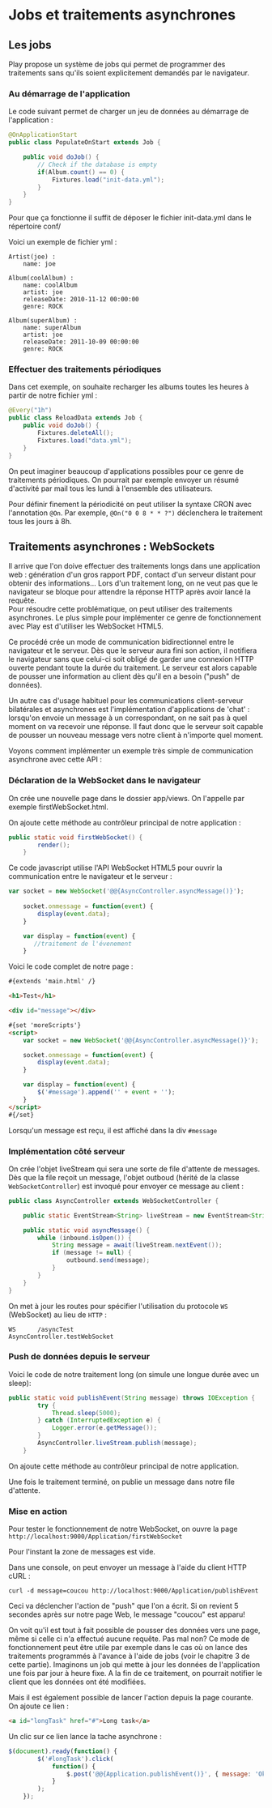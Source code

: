 # Jobs et traitements asynchrones

## Les jobs

Play propose un système de jobs qui permet de programmer des traitements sans qu'ils soient explicitement demandés par le navigateur.

### Au démarrage de l'application

Le code suivant permet de charger un jeu de données au démarrage de l'application :

~~~ java
@OnApplicationStart
public class PopulateOnStart extends Job {

    public void doJob() {
        // Check if the database is empty
        if(Album.count() == 0) {
            Fixtures.load("init-data.yml");
        }
    }
}
~~~

Pour que ça fonctionne il suffit de déposer le fichier init-data.yml dans le répertoire conf/

Voici un exemple de fichier yml :

	Artist(joe) :
	    name: joe

	Album(coolAlbum) :
	    name: coolAlbum
	    artist: joe
	    releaseDate: 2010-11-12 00:00:00
	    genre: ROCK

	Album(superAlbum) :
	    name: superAlbum
	    artist: joe
	    releaseDate: 2011-10-09 00:00:00
	    genre: ROCK

### Effectuer des traitements périodiques

Dans cet exemple, on souhaite recharger les albums toutes les heures à partir de notre fichier yml :

~~~ java 	
@Every("1h")
public class ReloadData extends Job {
    public void doJob() {
        Fixtures.deleteAll();
        Fixtures.load("data.yml");
    }
}
~~~ 

On peut imaginer beaucoup d'applications possibles pour ce genre de traitements périodiques. On pourrait par exemple envoyer un résumé d'activité par mail tous les lundi à l'ensemble des utilisateurs.

Pour définir finement la périodicité on peut utiliser la syntaxe CRON avec l'annotation `@On`. Par exemple, `@On("0 0 8 * * ?")` déclenchera le traitement tous les jours à 8h.
	

## Traitements asynchrones : WebSockets

Il arrive que l'on doive effectuer des traitements longs dans une application web : génération d'un gros rapport PDF, contact d'un serveur distant pour obtenir des informations... 
Lors d'un traitement long, on ne veut pas que le navigateur se bloque pour attendre la réponse HTTP après avoir lancé la requête.  
Pour résoudre cette problématique, on peut utiliser des traitements asynchrones. Le plus simple pour implémenter ce genre de fonctionnement avec Play est d'utiliser les WebSocket HTML5.

Ce procédé crée un mode de communication bidirectionnel entre le navigateur et le serveur. Dès que le serveur aura fini son action, il notifiera le navigateur sans que celui-ci soit obligé de garder une connexion HTTP ouverte pendant toute la durée du traitement. Le serveur est alors capable de pousser une information au client dès qu'il en a besoin ("push" de données).

Un autre cas d'usage habituel pour les communications client-serveur bilatérales et asynchrones est l'implémentation d'applications de 'chat' : lorsqu'on envoie un message à un correspondant, on ne sait pas à quel moment on va recevoir une réponse. Il faut donc que le serveur soit capable de pousser un nouveau message vers notre client à n'importe quel moment. 

Voyons comment implémenter un exemple très simple de communication asynchrone avec cette API :

### Déclaration de la WebSocket dans le navigateur

On crée une nouvelle page dans le dossier app/views. On l'appelle par exemple firstWebSocket.html.

On ajoute cette méthode au contrôleur principal de notre application : 

~~~ java 
public static void firstWebSocket() {
        render();
    }
~~~ 

Ce code javascript utilise l'API WebSocket HTML5 pour ouvrir la communication entre le navigateur et le serveur :

~~~ javascript 
var socket = new WebSocket('@@{AsyncController.asyncMessage()}');
	
    socket.onmessage = function(event) {
        display(event.data);
    }

    var display = function(event) {
       //traitement de l'évenement
    }
~~~

Voici le code complet de notre page :

~~~ html
#{extends 'main.html' /}

<h1>Test</h1>

<div id="message"></div>

#{set 'moreScripts'}
<script>
    var socket = new WebSocket('@@{AsyncController.asyncMessage()}');

    socket.onmessage = function(event) {
        display(event.data);
    }

	var display = function(event) {
        $('#message').append('' + event + '');
    }
</script>
#{/set}
~~~

Lorsqu'un message est reçu, il est affiché dans la div `#message`


### Implémentation côté serveur

On crée l'objet liveStream qui sera une sorte de file d'attente de messages. Dès que la file reçoit un message, l'objet outboud (hérité de la classe `WebSocketController`) est invoqué pour envoyer ce message au client :

~~~ java 
public class AsyncController extends WebSocketController {

    public static EventStream<String> liveStream = new EventStream<String>();

    public static void asyncMessage() {
        while (inbound.isOpen()) {
            String message = await(liveStream.nextEvent());
            if (message != null) {
                outbound.send(message);
            }
        }
    }
}
~~~

On met à jour les routes pour spécifier l'utilisation du protocole `WS` (WebSocket) au lieu de `HTTP` : 

	WS      /asyncTest                                              AsyncController.testWebSocket
	

### Push de données depuis le serveur

Voici le code de notre traitement long (on simule une longue durée avec un sleep): 

~~~ java 
public static void publishEvent(String message) throws IOException {
        try {
            Thread.sleep(5000);
        } catch (InterruptedException e) {
            Logger.error(e.getMessage());
        }
        AsyncController.liveStream.publish(message);
    }
~~~

On ajoute cette méthode au contrôleur principal de notre application.

Une fois le traitement terminé, on publie un message dans notre file d'attente. 

### Mise en action

Pour tester le fonctionnement de notre WebSocket, on ouvre la page `http://localhost:9000/Application/firstWebSocket`

Pour l'instant la zone de messages est vide.

Dans une console, on peut envoyer un message à l'aide du client HTTP cURL :

	curl -d message=coucou http://localhost:9000/Application/publishEvent

Ceci va déclencher l'action de "push" que l'on a écrit. Si on revient 5 secondes après sur notre page Web, le message "coucou" est apparu!

On voit qu'il est tout à fait possible de pousser des données vers une page, même si celle ci n'a effectué aucune requête. Pas mal non?
Ce mode de fonctionnement peut être utile par exemple dans le cas où on lance des traitements programmés à l'avance à l'aide de jobs (voir le chapitre 3 de cette partie).
Imaginons un job qui mette à jour les données de l'application une fois par jour à heure fixe. A la fin de ce traitement, on pourrait notifier le client que les données ont été modifiées.

Mais il est également possible de lancer l'action depuis la page courante. On ajoute ce lien : 

~~~ html
<a id="longTask" href="#">Long task</a> 
~~~ 

Un clic sur ce lien lance la tache asynchrone :

~~~ javascript 
$(document).ready(function() {
        $('#longTask').click(
            function() {
                $.post('@@{Application.publishEvent()}', { message: 'Ok it works!!! ' } );
            }
        );
    });
~~~
